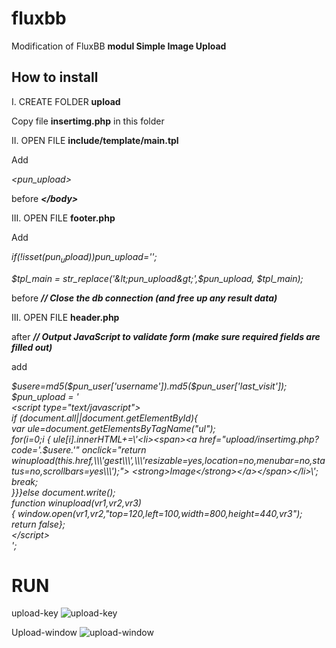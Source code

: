 # fluxbb
Modification of FluxBB  <strong>modul Simple Image Upload</strong>

<h2>How to install</h2>

I. CREATE FOLDER <strong>upload</strong>

Copy file <strong>insertimg.php</strong> in this folder



II. OPEN FILE <strong>include/template/main.tpl</strong>

Add 

<i>&lt;pun_upload&gt;</i>

before <i><strong>&lt;/body&gt;</strong></i>



III. OPEN FILE <strong>footer.php</strong>

Add  

<i>if(!isset($pun_upload))$pun_upload='';

$tpl_main = str_replace('&lt;pun_upload&gt;',$pun_upload, $tpl_main);</i>

before <i><strong>// Close the db connection (and free up any result data)</strong></i>



III. OPEN FILE <strong>header.php</strong>



after <i><strong>// Output JavaScript to validate form (make sure required fields are filled out)</strong></i>

add 

<i>
$usere=md5($pun_user['username']).md5($pun_user['last_visit']);<br>
$pun_upload = '<br>
&lt;script type="text/javascript"&gt;<br>
if (document.all||document.getElementById){<br>
var ule=document.getElementsByTagName("ul");<br>
for(i=0;i<ule.length;i+=1){if(ule[i].className=="bblinks")<br>
{ ule[i].innerHTML+=\'&lt;li&gt;&lt;span&gt;&lt;a href="upload/insertimg.php?code='.$usere.'" onclick="return <br>
winupload(this.href,\\\'gest\\\',\\\'resizable=yes,location=no,menubar=no,status=no,scrollbars=yes\\\');"&gt;
&lt;strong&gt;Image&lt;/strong&gt;&lt;/a&gt;&lt;/span&gt;&lt;/li&gt;\';<br>
break;<br>
}}}else document.write();<br>
function winupload(vr1,vr2,vr3)<br>
{ window.open(vr1,vr2,"top=120,left=100,width=800,height=440,vr3");<br>
return false};<br>
&lt;/script&gt;<br>
';<br>
</i>

# RUN

upload-key
![upload-key](https://cloud.githubusercontent.com/assets/11386346/6657981/83b84044-cb8d-11e4-8e97-9e4635681d28.JPG)


Upload-window
![upload-window](https://cloud.githubusercontent.com/assets/11386346/6657983/8e5c3046-cb8d-11e4-98fb-e0011b75ba8b.JPG)

